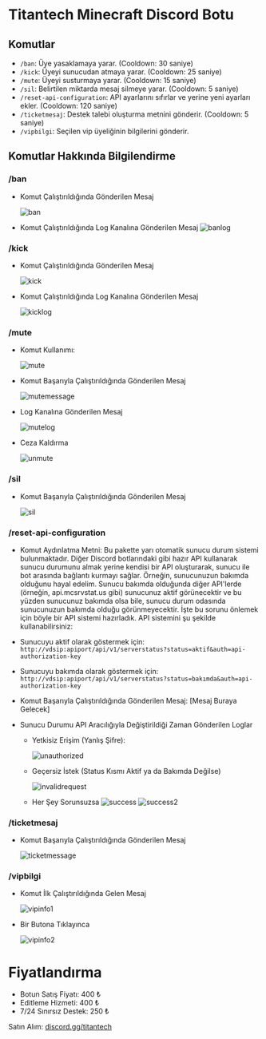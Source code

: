 # Titantech Minecraft Discord Botu

## Komutlar
- `/ban`: Üye yasaklamaya yarar. (Cooldown: 30 saniye)
- `/kick`: Üyeyi sunucudan atmaya yarar. (Cooldown: 25 saniye)
- `/mute`: Üyeyi susturmaya yarar. (Cooldown: 15 saniye)
- `/sil`: Belirtilen miktarda mesaj silmeye yarar. (Cooldown: 5 saniye)
- `/reset-api-configuration`: API ayarlarını sıfırlar ve yerine yeni ayarları ekler. (Cooldown: 120 saniye)
- `/ticketmesaj`: Destek talebi oluşturma metnini gönderir. (Cooldown: 5 saniye)
- `/vipbilgi`: Seçilen vip üyeliğinin bilgilerini gönderir.

## Komutlar Hakkında Bilgilendirme
### /ban 
- Komut Çalıştırıldığında Gönderilen Mesaj
  
  ![ban](https://cdn.discordapp.com/attachments/1131692946916392962/1236060057377046588/ban.png?ex=6636a222&is=663550a2&hm=c35d9c52930e8a8b4a91e18899344a9101fcf54b77a71c28b7ca83060a6f6e35&)
- Komut Çalıştırıldığında Log Kanalına Gönderilen Mesaj
  ![banlog](https://cdn.discordapp.com/attachments/1131692946916392962/1236060057150427237/banlog.png?ex=6636a222&is=663550a2&hm=27eba017d50484262a084e8fd219c86abd946a478f4a4838da440cd614423d3d&)

### /kick
- Komut Çalıştırıldığında Gönderilen Mesaj
 
  ![kick](https://cdn.discordapp.com/attachments/1131692946916392962/1236061491392811048/image.png?ex=6636a378&is=663551f8&hm=87d44e272fcca30b2ccf79c7b6915ae065a3e99bd15c130d8c9dc1ae9981c984&)
- Komut Çalıştırıldığında Log Kanalına Gönderilen Mesaj
  
  ![kicklog](https://cdn.discordapp.com/attachments/1131692946916392962/1236061522057367633/image.png?ex=6636a37f&is=663551ff&hm=1c567168f5036a8da355d37f0dc1c18c3960e4a04584f804d153e2b5a3b6304d&)

### /mute 
- Komut Kullanımı:

  ![mute](https://cdn.discordapp.com/attachments/1131692946916392962/1236061941185908746/image.png?ex=6636a3e3&is=66355263&hm=ba99fc585eb2890469c7eba1d9aa9e5329eb356daa2a93ab55b27bc277f2e546&)
- Komut Başarıyla Çalıştırıldığında Gönderilen Mesaj
  
  ![mutemessage](https://media.discordapp.net/attachments/1131692946916392962/1236062304219697303/image.png?ex=6636a43a&is=663552ba&hm=7664d8c63a0cbdbcc7d233b52272b4bba272a1213ff8267f22adc5a45e6e0b0a&=&format=webp&quality=lossless)
- Log Kanalına Gönderilen Mesaj
  
  ![mutelog](https://cdn.discordapp.com/attachments/1131692946916392962/1236062304609505481/image.png?ex=6636a43a&is=663552ba&hm=34eb4bc38c6147075d12e95a16a44a11ef33c6585fec8e35d22589819a7ba22a&)
- Ceza Kaldırma
  
  ![unmute](https://cdn.discordapp.com/attachments/1131692946916392962/1236062627441021048/image.png?ex=6636a487&is=66355307&hm=0a84ec2389add97f08123e078d9d29e925e3d8cf7c502b264e44be3207399b78&)

### /sil
- Komut Başarıyla Çalıştırıldığında Gönderilen Mesaj
  
  ![sil](https://cdn.discordapp.com/attachments/1131692946916392962/1236062902268723261/image.png?ex=6636a4c8&is=66355348&hm=4f59d0dae0443b36e50acf8a4431637a37a2f0fc165a51e430285992d9b2f313&)
### /reset-api-configuration
- Komut Aydınlatma Metni:
  Bu pakette yarı otomatik sunucu durum sistemi bulunmaktadır. Diğer Discord botlarındaki gibi hazır API kullanarak sunucu durumunu almak yerine kendisi bir API oluşturarak, sunucu ile bot arasında bağlantı kurmayı sağlar. Örneğin, sunucunuzun bakımda olduğunu hayal edelim. Sunucu bakımda olduğunda diğer API'lerde (örneğin, api.mcsrvstat.us gibi) sunucunuz aktif görünecektir ve bu yüzden sunucunuz bakımda olsa bile, sunucu durum odasında sunucunuzun bakımda olduğu görünmeyecektir. İşte bu sorunu önlemek için böyle bir API sistemi hazırladık. API sistemini şu şekilde kullanabilirsiniz:
  
- Sunucuyu aktif olarak göstermek için: `http://vdsip:apiport/api/v1/serverstatus?status=aktif&auth=api-authorization-key` 
- Sunucuyu bakımda olarak göstermek için: `http://vdsip:apiport/api/v1/serverstatus?status=bakımda&auth=api-authorization-key`

- Komut Başarıyla Çalıştırıldığında Gönderilen Mesaj:
  [Mesaj Buraya Gelecek]
- Sunucu Durumu API Aracılığıyla Değiştirildiği Zaman Gönderilen Loglar
  - Yetkisiz Erişim (Yanlış Şifre):

    ![unauthorized](https://cdn.discordapp.com/attachments/1131692946916392962/1236065811165216858/image.png?ex=6636a77e&is=663555fe&hm=d6fd3472adcffcb0d220d13d52dd35b397ff72d1b7161a35acfba2268cc31927&)
  - Geçersiz İstek (Status Kısmı Aktif ya da Bakımda Değilse)

    ![invalidrequest](https://cdn.discordapp.com/attachments/1131692946916392962/1236067649574928504/image.png?ex=6636a934&is=663557b4&hm=b99842e1fa416e4a7b2b7b87ae06a67acf7e3f04c9c4d39082fb3b6930231916&)
  - Her Şey Sorunsuzsa
    ![success](https://cdn.discordapp.com/attachments/1131692946916392962/1236068045668225124/image.png?ex=6636a993&is=66355813&hm=1cb99c36370e72dba2f2837453c0ddaf7d43ba52c022fb7e0480ff1120afb3e0&)
    ![success2](https://cdn.discordapp.com/attachments/1131692946916392962/1236068153008591019/image.png?ex=6636a9ac&is=6635582c&hm=8f9c2af27c322d4e22730b22d6ec192d6ecd9ee996781c3c1708f38868807d53&)

### /ticketmesaj
- Komut Başarıyla Çalıştırıldığında Gönderilen Mesaj

  ![ticketmessage](https://cdn.discordapp.com/attachments/1131692946916392962/1236069029953671198/image.png?ex=6636aa7d&is=663558fd&hm=dbbc4e5c4b7524bcf6fe2f68f9cd616b3daeec4ac725fbe08e3f09052fc730b6&)

### /vipbilgi
- Komut İlk Çalıştırıldığında Gelen Mesaj
  
  ![vipinfo1](https://cdn.discordapp.com/attachments/1131692946916392962/1236086308686921768/image.png?ex=6636ba95&is=66356915&hm=9ff3565b543e5225f3036d0691c17d9f3cab8d49cdd3cc3ef139808cf0d93959&)
- Bir Butona Tıklayınca
  
  ![vipinfo2](https://cdn.discordapp.com/attachments/1131692946916392962/1236086164159725631/image.png?ex=6636ba72&is=663568f2&hm=878cc4309067c479eafa3ee78150f60fde66d30fad7e74b7caa8c7da875d6f03&)

## 

# Fiyatlandırma

- Botun Satış Fiyatı: 400 ₺
- Editleme Hizmeti: 400 ₺
- 7/24 Sınırsız Destek: 250 ₺

Satın Alım: [discord.gg/titantech](https://discord.gg/titantech)
